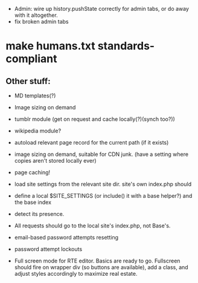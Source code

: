 
* Admin: wire up history.pushState correctly for admin tabs, or do away with it altogether.
* fix broken admin tabs

# make humans.txt standards-compliant

## Other stuff:

* MD templates(?)
* Image sizing on demand
* tumblr module (get on request and cache locally(?)(synch too?))
* wikipedia module?

* autoload relevant page record for the current path (if it exists)

* image sizing on demand, suitable for CDN junk. (have a setting where copies aren't stored locally ever)

* page caching! 
 
* load site settings from the relevant site dir. site's own index.php should
* define a local $SITE_SETTINGS (or include() it with a base helper?) and the base index
* detect its presence.
 
* All requests should go to the local site's index.php, not Base's.

* email-based password attempts resetting
* password attempt lockouts

* Full screen  mode for RTE editor. Basics are ready to go. Fullscreen should fire on wrapper div (so buttons are available), add a class, and adjust styles accordingly to maximize real estate.